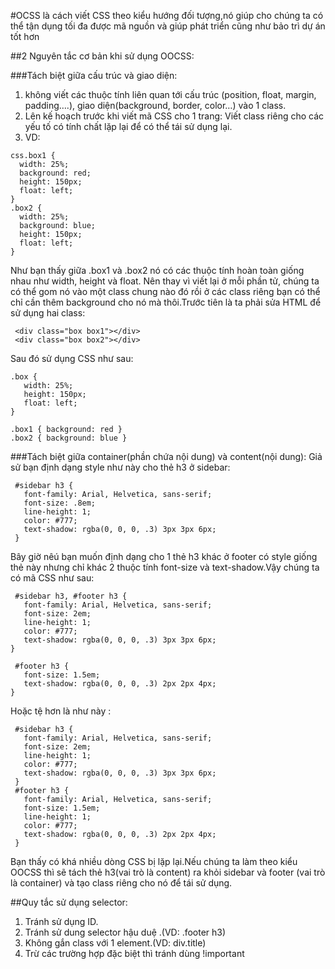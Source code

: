 #OCSS là cách viết CSS theo kiểu hướng đối tượng,nó giúp cho chúng ta có thể tận dụng tối đa được mã nguồn và giúp phát triển cũng như bảo trì dự án tốt hơn

##2 Nguyên tắc cơ bản khi sử dụng OOCSS:

###Tách biệt giữa cấu trúc và giao diện:
1. không viết các thuộc tính liên quan tới cấu trúc (position, float, margin, padding….), giao diện(background, border, color…) vào 1 class.
2. Lên kế hoạch trước khi viết mã CSS cho 1 trang: Viết class riêng cho các yếu tố có tính chất lặp lại để có thể  tái sử dụng lại.
3. VD:
```
css.box1 {
  width: 25%;
  background: red;
  height: 150px;
  float: left;
}
.box2 {
  width: 25%;
  background: blue;
  height: 150px;
  float: left;
}
```
Như bạn thấy giữa .box1 và .box2 nó có các thuộc tính hoàn toàn giống nhau như width, height và float. Nên thay vì viết lại ở mỗi phần tử, chúng ta có thể gom nó vào một class chung nào đó rồi ở các class riêng bạn có thể chỉ cần thêm background cho nó mà thôi.Trước tiên là ta phải sửa HTML để sử dụng hai class:
```
 <div class="box box1"></div>
 <div class="box box2"></div>
```

Sau đó sử dụng CSS như sau:
```
.box {
   width: 25%;
   height: 150px;
   float: left;
}
 
.box1 { background: red }
.box2 { background: blue }
```
###Tách biệt giữa container(phần chứa nội dung) và content(nội dung):
 Giả sử bạn định dạng style như này cho thẻ h3 ở sidebar:
```
 #sidebar h3 {
   font-family: Arial, Helvetica, sans-serif;
   font-size: .8em;
   line-height: 1;
   color: #777;
   text-shadow: rgba(0, 0, 0, .3) 3px 3px 6px;
 }
```
 Bây giờ nêú bạn muốn định dạng cho 1 thẻ h3 khác ở footer
 có style giống thẻ này nhưng chỉ khác 2 thuộc tính font-size và text-shadow.Vậy chúng ta có mã CSS như sau:
```
 #sidebar h3, #footer h3 {
   font-family: Arial, Helvetica, sans-serif;
   font-size: 2em;
   line-height: 1;
   color: #777;
   text-shadow: rgba(0, 0, 0, .3) 3px 3px 6px;
}

 #footer h3 {
   font-size: 1.5em;
   text-shadow: rgba(0, 0, 0, .3) 2px 2px 4px;
}
```
 Hoặc tệ hơn là như này :
```
 #sidebar h3 {
   font-family: Arial, Helvetica, sans-serif;
   font-size: 2em;
   line-height: 1;
   color: #777;
   text-shadow: rgba(0, 0, 0, .3) 3px 3px 6px;
 }
 #footer h3 {
   font-family: Arial, Helvetica, sans-serif;
   font-size: 1.5em;
   line-height: 1;
   color: #777;
   text-shadow: rgba(0, 0, 0, .3) 2px 2px 4px;
 }
```
 Bạn thấy có khá nhiều dòng CSS bị lặp lại.Nếu chúng ta   làm theo kiểu OOCSS thì sẽ tách thẻ h3(vai trò là content)
ra khỏi sidebar và footer (vai trò là container) và tạo class riêng cho nó để tái sử dụng.

##Quy tắc sử dụng selector:
1. Tránh sử dụng ID.
2. Tránh sử dung selector hậu duệ .(VD: .footer h3)
3. Không gắn class với 1 element.(VD: div.title)
4. Trừ các trường hợp đặc biệt thì tránh dùng !important
